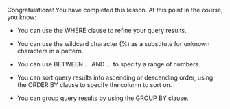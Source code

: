 Congratulations! You have completed this lesson. At this point in the course, you know:

- You can use the WHERE clause to refine your query results.

- You can use the wildcard character (%) as a substitute for unknown characters in a pattern.

- You can use BETWEEN ... AND ... to specify a range of numbers.

- You can sort query results into ascending or descending order, using the ORDER BY clause to specify the column to sort on.

- You can group query results by using the GROUP BY clause. 
